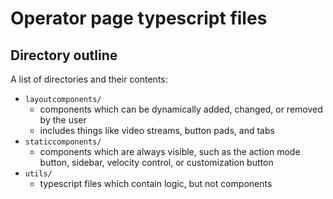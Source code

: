 # Operator page typescript files

## Directory outline

A list of directories and their contents:

* `layoutcomponents/` 
    * components which can be dynamically added, changed, or removed by the user
    * includes things like video streams, button pads, and tabs
* `staticcomponents/`
    * components which are always visible, such as the action mode button, sidebar, velocity control, or customization button
* `utils/`
    * typescript files which contain logic, but not components
